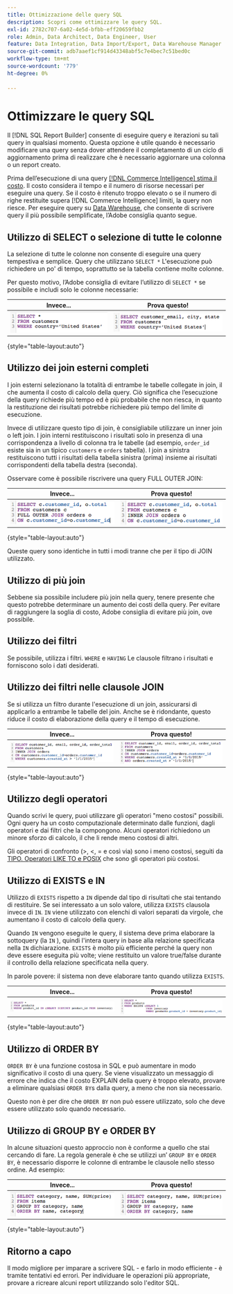 ```yaml
---
title: Ottimizzazione delle query SQL
description: Scopri come ottimizzare le query SQL.
exl-id: 2782c707-6a02-4e5d-bfbb-eff20659fbb2
role: Admin, Data Architect, Data Engineer, User
feature: Data Integration, Data Import/Export, Data Warehouse Manager
source-git-commit: adb7aaef1cf914d43348abf5c7e4bec7c51bed0c
workflow-type: tm+mt
source-wordcount: '779'
ht-degree: 0%

---
```


# Ottimizzare le query SQL

Il [!DNL SQL Report Builder] consente di eseguire query e iterazioni su tali query in qualsiasi momento. Questa opzione è utile quando è necessario modificare una query senza dover attendere il completamento di un ciclo di aggiornamento prima di realizzare che è necessario aggiornare una colonna o un report creato.

Prima dell’esecuzione di una query [[!DNL Commerce Intelligence] stima il costo](https://experienceleague.adobe.com/docs/commerce-knowledge-base/kb/troubleshooting/miscellaneous/sql-queries-explain-cost-errors.html). Il costo considera il tempo e il numero di risorse necessari per eseguire una query. Se il costo è ritenuto troppo elevato o se il numero di righe restituite supera [!DNL Commerce Intelligence] limiti, la query non riesce. Per eseguire query su [Data Warehouse](../data-analyst/data-warehouse-mgr/tour-dwm.md), che consente di scrivere query il più possibile semplificate, l’Adobe consiglia quanto segue.

## Utilizzo di SELECT o selezione di tutte le colonne

La selezione di tutte le colonne non consente di eseguire una query tempestiva e semplice. Query che utilizzano `SELECT *` L&#39;esecuzione può richiedere un po&#39; di tempo, soprattutto se la tabella contiene molte colonne.

Per questo motivo, l’Adobe consiglia di evitare l’utilizzo di `SELECT *` se possibile e includi solo le colonne necessarie:

| **Invece...** | **Prova questo!** |
|-----|-----|
| ![](../../mbi/assets/Select_all_1.png) | ![](../../mbi/assets/Select_all_2.png) |

{style="table-layout:auto"}

## Utilizzo dei join esterni completi

I join esterni selezionano la totalità di entrambe le tabelle collegate in join, il che aumenta il costo di calcolo della query. Ciò significa che l’esecuzione della query richiede più tempo ed è più probabile che non riesca, in quanto la restituzione dei risultati potrebbe richiedere più tempo del limite di esecuzione.

Invece di utilizzare questo tipo di join, è consigliabile utilizzare un inner join o left join. I join interni restituiscono i risultati solo in presenza di una corrispondenza a livello di colonna tra le tabelle (ad esempio, `order_id` esiste sia in un tipico `customers` e `orders` tabella). I join a sinistra restituiscono tutti i risultati della tabella sinistra (prima) insieme ai risultati corrispondenti della tabella destra (seconda).

Osservare come è possibile riscrivere una query FULL OUTER JOIN:

| **Invece...** | **Prova questo!** |
|-----|-----|
| ![](../../mbi/assets/Full_Outer_Join_1.png) | ![](../../mbi/assets/Full_Outer_Join_2.png) |

{style="table-layout:auto"}

Queste query sono identiche in tutti i modi tranne che per il tipo di JOIN utilizzato.

## Utilizzo di più join

Sebbene sia possibile includere più join nella query, tenere presente che questo potrebbe determinare un aumento dei costi della query. Per evitare di raggiungere la soglia di costo, Adobe consiglia di evitare più join, ove possibile.

## Utilizzo dei filtri

Se possibile, utilizza i filtri. `WHERE` e `HAVING` Le clausole filtrano i risultati e forniscono solo i dati desiderati.

## Utilizzo dei filtri nelle clausole JOIN

Se si utilizza un filtro durante l&#39;esecuzione di un join, assicurarsi di applicarlo a entrambe le tabelle del join. Anche se è ridondante, questo riduce il costo di elaborazione della query e il tempo di esecuzione.

| **Invece...** | **Prova questo!** |
|-----|-----|
| ![](../../mbi/assets/Join_filters_1.png) | ![](../../mbi/assets/Join_filters_2.png) |

{style="table-layout:auto"}

## Utilizzo degli operatori

Quando scrivi le query, puoi utilizzare gli operatori &quot;meno costosi&quot; possibili. Ogni query ha un costo computazionale determinato dalle funzioni, dagli operatori e dai filtri che la compongono. Alcuni operatori richiedono un minore sforzo di calcolo, il che li rende meno costosi di altri.

Gli operatori di confronto (>, &lt;, = e così via) sono i meno costosi, seguiti da [TIPO. Operatori LIKE TO e POSIX](https://www.postgresql.org/docs/9.5/functions-matching.html) che sono gli operatori più costosi.

## Utilizzo di EXISTS e IN

Utilizzo di `EXISTS` rispetto a `IN` dipende dal tipo di risultati che stai tentando di restituire. Se sei interessato a un solo valore, utilizza `EXISTS` clausola invece di `IN`. `IN` viene utilizzato con elenchi di valori separati da virgole, che aumentano il costo di calcolo della query.

Quando `IN` vengono eseguite le query, il sistema deve prima elaborare la sottoquery (la `IN` ), quindi l&#39;intera query in base alla relazione specificata nella `IN` dichiarazione. `EXISTS` è molto più efficiente perché la query non deve essere eseguita più volte; viene restituito un valore true/false durante il controllo della relazione specificata nella query.

In parole povere: il sistema non deve elaborare tanto quando utilizza `EXISTS`.

| **Invece...** | **Prova questo!** |
|-----|-----|
| ![](../../mbi/assets/Exists_1.png) | ![](../../mbi/assets/Exists_2.png) |

{style="table-layout:auto"}

## Utilizzo di ORDER BY

`ORDER BY` è una funzione costosa in SQL e può aumentare in modo significativo il costo di una query. Se viene visualizzato un messaggio di errore che indica che il costo EXPLAIN della query è troppo elevato, provare a eliminare qualsiasi `ORDER BY`s dalla query, a meno che non sia necessario.

Questo non è per dire che `ORDER BY` non può essere utilizzato, solo che deve essere utilizzato solo quando necessario.

## Utilizzo di GROUP BY e ORDER BY

In alcune situazioni questo approccio non è conforme a quello che stai cercando di fare. La regola generale è che se utilizzi un’ `GROUP BY` e `ORDER BY`, è necessario disporre le colonne di entrambe le clausole nello stesso ordine. Ad esempio:

| **Invece...** | **Prova questo!** |
|-----|-----|
| ![](../../mbi/assets/Group_by_2.png) | ![](../../mbi/assets/Group_by_1.png) |

{style="table-layout:auto"}

## Ritorno a capo

Il modo migliore per imparare a scrivere SQL - e farlo in modo efficiente - è tramite tentativi ed errori. Per individuare le operazioni più appropriate, provare a ricreare alcuni report utilizzando solo l&#39;editor SQL.
